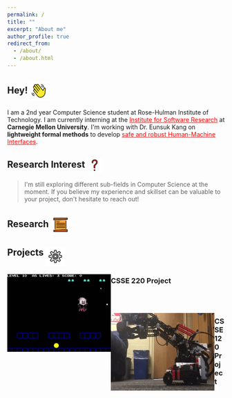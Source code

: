 ```yaml
---
permalink: /
title: ""
excerpt: "About me"
author_profile: true
redirect_from: 
  - /about/
  - /about.html
---
```

## Hey! 	<img src = "images/wavinghand.png" width = "45" height = "45" style="vertical-align:middle">

I am a 2nd year Computer Science student at Rose-Hulman Institute of Technology. I am currently interning at the <a href="https://www.cmu.edu/scs/isr/reuse/index.html" style="color:red">Institute for Software Research</a> at **Carnegie Mellon University**.
I'm working with Dr. Eunsuk Kang on **lightweight formal methods** to develop <a href="https://www.nsf.gov/awardsearch/showAward?AWD_ID=1918140&HistoricalAwards=false" style="color:red">safe and robust Human-Machine Interfaces</a>.

## Research Interest <img src = "images/questionmark.png" width = "35" height = "35" style="vertical-align:middle">

>I'm still exploring different sub-fields in Computer Science at the moment. If you believe my experience and skillset can be valuable to your project, don't hesitate to reach out!

## Research <img src = "images/scroll.png" width = "45" height = "45" style="vertical-align:middle">


## Projects <img src = "images/gear.png" width = "45" height = "45" style="vertical-align:top">
<p>
<img src = "images/pacjoust.gif" width = "240" height = "180" style="float:left">
<h3>CSSE 220 Project</h3>
</p>
<br>
<br>
<p>
<img src = "images/robotics.gif" width = "240" height = "180" style="float:left">
  <h3>CSSE 120 Project</h3>
</p>

